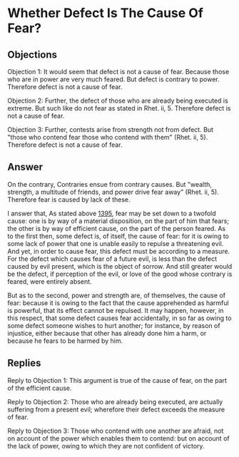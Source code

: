 # Whether Defect Is The Cause Of Fear?

## Objections

Objection 1: It would seem that defect is not a cause of fear. Because those who are in power are very much feared. But defect is contrary to power. Therefore defect is not a cause of fear.

Objection 2: Further, the defect of those who are already being executed is extreme. But such like do not fear as stated in Rhet. ii, 5. Therefore defect is not a cause of fear.

Objection 3: Further, contests arise from strength not from defect. But "those who contend fear those who contend with them" (Rhet. ii, 5). Therefore defect is not a cause of fear.

## Answer

On the contrary, Contraries ensue from contrary causes. But "wealth, strength, a multitude of friends, and power drive fear away" (Rhet. ii, 5). Therefore fear is caused by lack of these.

I answer that, As stated above [1395](A[1]), fear may be set down to a twofold cause: one is by way of a material disposition, on the part of him that fears; the other is by way of efficient cause, on the part of the person feared. As to the first then, some defect is, of itself, the cause of fear: for it is owing to some lack of power that one is unable easily to repulse a threatening evil. And yet, in order to cause fear, this defect must be according to a measure. For the defect which causes fear of a future evil, is less than the defect caused by evil present, which is the object of sorrow. And still greater would be the defect, if perception of the evil, or love of the good whose contrary is feared, were entirely absent.

But as to the second, power and strength are, of themselves, the cause of fear: because it is owing to the fact that the cause apprehended as harmful is powerful, that its effect cannot be repulsed. It may happen, however, in this respect, that some defect causes fear accidentally, in so far as owing to some defect someone wishes to hurt another; for instance, by reason of injustice, either because that other has already done him a harm, or because he fears to be harmed by him.

## Replies

Reply to Objection 1: This argument is true of the cause of fear, on the part of the efficient cause.

Reply to Objection 2: Those who are already being executed, are actually suffering from a present evil; wherefore their defect exceeds the measure of fear.

Reply to Objection 3: Those who contend with one another are afraid, not on account of the power which enables them to contend: but on account of the lack of power, owing to which they are not confident of victory.